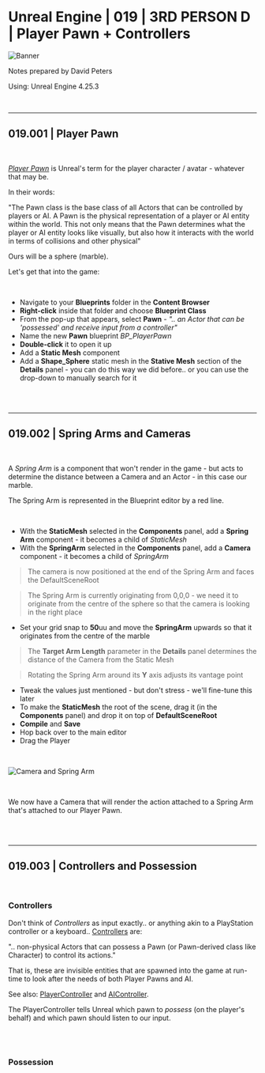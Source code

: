 # Unreal Engine | 019 | 3RD PERSON D | Player Pawn + Controllers

![Banner](https://user-images.githubusercontent.com/36719180/93958681-1a422980-fdab-11ea-8c2b-e665e08294da.png)


Notes prepared by David Peters

Using: Unreal Engine 4.25.3 

<br>

---

## 019.001 | Player Pawn

<br>

[*Player Pawn*](https://docs.unrealengine.com/en-US/Gameplay/Framework/Pawn/index.html) is Unreal's term for the player character / avatar - whatever that may be.

In their words:

"The Pawn class is the base class of all Actors that can be controlled by players or AI. A Pawn is the physical representation of a player or AI entity within the world. This not only means that the Pawn determines what the player or AI entity looks like visually, but also how it interacts with the world in terms of collisions and other physical"

Ours will be a sphere (marble).

Let's get that into the game:

<br>

- Navigate to your **Blueprints** folder in the **Content Browser**
- **Right-click** inside that folder and choose **Blueprint Class**
- From the pop-up that appears, select **Pawn** - *".. an Actor that can be 'possessed' and receive input from a controller"*
- Name the new **Pawn** blueprint *BP_PlayerPawn*
- **Double-click** it to open it up
- Add a **Static Mesh** component
- Add a **Shape_Sphere** static mesh in the **Stative Mesh** section of the **Details** panel - you can do this way we did before.. or you can use the drop-down to manually search for it

<br><br>

---

## 019.002 | Spring Arms and Cameras

<br>

A *Spring Arm* is a component that won't render in the game - but acts to determine the distance between a Camera and an Actor - in this case our marble.

The Spring Arm is represented in the Blueprint editor by a red line.

<br>

- With the **StaticMesh** selected in the **Components** panel, add a **Spring Arm** component - it becomes a child of *StaticMesh*
- With the **SpringArm** selected in the **Components** panel, add a **Camera** component - it becomes a child of *SpringArm*
> The camera is now positioned at the end of the Spring Arm and faces the DefaultSceneRoot

> The Spring Arm is currently originating from 0,0,0 - we need it to originate from the centre of the sphere so that the camera is looking in the right place

- Set your grid snap to **50**uu and move the **SpringArm** upwards so that it originates from the centre of the marble

> The **Target Arm Length** parameter in the **Details** panel determines the distance of the Camera from the Static Mesh

> Rotating the Spring Arm around its **Y** axis adjusts its vantage point

- Tweak the values just mentioned - but don't stress - we'll fine-tune this later
- To make the **StaticMesh** the root of the scene, drag it (in the **Components** panel) and drop it on top of **DefaultSceneRoot**
- **Compile** and **Save**
- Hop back over to the main editor
- Drag the Player

<br>

![Camera and Spring Arm](https://user-images.githubusercontent.com/36719180/94384799-efd3e000-019f-11eb-8fce-d2650ef7240a.png)

<br>

We now have a Camera that will render the action attached to a Spring Arm that's attached to our Player Pawn.

<br><br>

---

## 019.003 | Controllers and Possession

<br>

### Controllers

Don't think of *Controllers* as input exactly.. or anything akin to a PlayStation controller or a keyboard.. [Controllers](https://docs.unrealengine.com/en-US/Gameplay/Framework/Controller/index.html) are:

".. non-physical Actors that can possess a Pawn (or Pawn-derived class like Character) to control its actions."

That is, these are invisible entities that are spawned into the game at run-time to look after the needs of both Player Pawns and AI.

See also: [PlayerController](https://docs.unrealengine.com/en-US/Gameplay/Framework/Controller/PlayerController/index.html) and [AIController](https://docs.unrealengine.com/en-US/Gameplay/Framework/Controller/AIController/index.html).

The PlayerController tells Unreal which pawn to *possess* (on the player's behalf) and which pawn should listen to our input.

<br><br>

### Possession



